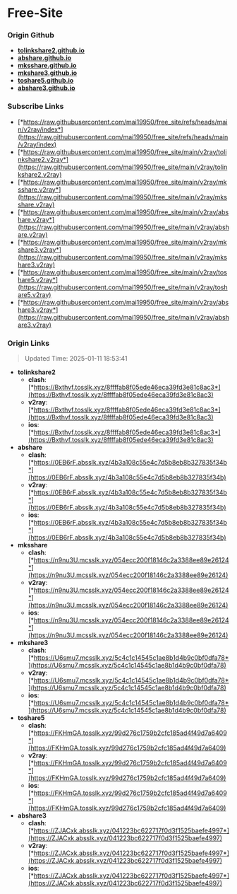 # Free-Site

### Origin Github

- [**tolinkshare2.github.io**](https://github.com/tolinkshare2/tolinkshare2.github.io)
- [**abshare.github.io**](https://github.com/abshare/abshare.github.io)
- [**mksshare.github.io**](https://github.com/mksshare/mksshare.github.io)
- [**mkshare3.github.io**](https://github.com/mkshare3/mkshare3.github.io)
- [**toshare5.github.io**](https://github.com/toshare5/toshare5.github.io)
- [**abshare3.github.io**](https://github.com/abshare3/abshare3.github.io)

### Subscribe Links

- [*https://raw.githubusercontent.com/mai19950/free_site/refs/heads/main/v2ray/index*](https://raw.githubusercontent.com/mai19950/free_site/refs/heads/main/v2ray/index)
- [*https://raw.githubusercontent.com/mai19950/free_site/main/v2ray/tolinkshare2.v2ray*](https://raw.githubusercontent.com/mai19950/free_site/main/v2ray/tolinkshare2.v2ray)
- [*https://raw.githubusercontent.com/mai19950/free_site/main/v2ray/mksshare.v2ray*](https://raw.githubusercontent.com/mai19950/free_site/main/v2ray/mksshare.v2ray)
- [*https://raw.githubusercontent.com/mai19950/free_site/main/v2ray/abshare.v2ray*](https://raw.githubusercontent.com/mai19950/free_site/main/v2ray/abshare.v2ray)
- [*https://raw.githubusercontent.com/mai19950/free_site/main/v2ray/mkshare3.v2ray*](https://raw.githubusercontent.com/mai19950/free_site/main/v2ray/mkshare3.v2ray)
- [*https://raw.githubusercontent.com/mai19950/free_site/main/v2ray/toshare5.v2ray*](https://raw.githubusercontent.com/mai19950/free_site/main/v2ray/toshare5.v2ray)
- [*https://raw.githubusercontent.com/mai19950/free_site/main/v2ray/abshare3.v2ray*](https://raw.githubusercontent.com/mai19950/free_site/main/v2ray/abshare3.v2ray)

### Origin Links

> Updated Time: 2025-01-11 18:53:41

- **tolinkshare2**
  - **clash**: [*https://Bxthvf.tosslk.xyz/8ffffab8f05ede46eca39fd3e81c8ac3*](https://Bxthvf.tosslk.xyz/8ffffab8f05ede46eca39fd3e81c8ac3)
  - **v2ray**: [*https://Bxthvf.tosslk.xyz/8ffffab8f05ede46eca39fd3e81c8ac3*](https://Bxthvf.tosslk.xyz/8ffffab8f05ede46eca39fd3e81c8ac3)
  - **ios**: [*https://Bxthvf.tosslk.xyz/8ffffab8f05ede46eca39fd3e81c8ac3*](https://Bxthvf.tosslk.xyz/8ffffab8f05ede46eca39fd3e81c8ac3)
- **abshare**
  - **clash**: [*https://0EB6rF.absslk.xyz/4b3a108c55e4c7d5b8eb8b327835f34b*](https://0EB6rF.absslk.xyz/4b3a108c55e4c7d5b8eb8b327835f34b)
  - **v2ray**: [*https://0EB6rF.absslk.xyz/4b3a108c55e4c7d5b8eb8b327835f34b*](https://0EB6rF.absslk.xyz/4b3a108c55e4c7d5b8eb8b327835f34b)
  - **ios**: [*https://0EB6rF.absslk.xyz/4b3a108c55e4c7d5b8eb8b327835f34b*](https://0EB6rF.absslk.xyz/4b3a108c55e4c7d5b8eb8b327835f34b)
- **mksshare**
  - **clash**: [*https://n9nu3U.mcsslk.xyz/054ecc200f18146c2a3388ee89e26124*](https://n9nu3U.mcsslk.xyz/054ecc200f18146c2a3388ee89e26124)
  - **v2ray**: [*https://n9nu3U.mcsslk.xyz/054ecc200f18146c2a3388ee89e26124*](https://n9nu3U.mcsslk.xyz/054ecc200f18146c2a3388ee89e26124)
  - **ios**: [*https://n9nu3U.mcsslk.xyz/054ecc200f18146c2a3388ee89e26124*](https://n9nu3U.mcsslk.xyz/054ecc200f18146c2a3388ee89e26124)
- **mkshare3**
  - **clash**: [*https://U6smu7.mcsslk.xyz/5c4c1c14545c1ae8b1d4b9c0bf0dfa78*](https://U6smu7.mcsslk.xyz/5c4c1c14545c1ae8b1d4b9c0bf0dfa78)
  - **v2ray**: [*https://U6smu7.mcsslk.xyz/5c4c1c14545c1ae8b1d4b9c0bf0dfa78*](https://U6smu7.mcsslk.xyz/5c4c1c14545c1ae8b1d4b9c0bf0dfa78)
  - **ios**: [*https://U6smu7.mcsslk.xyz/5c4c1c14545c1ae8b1d4b9c0bf0dfa78*](https://U6smu7.mcsslk.xyz/5c4c1c14545c1ae8b1d4b9c0bf0dfa78)
- **toshare5**
  - **clash**: [*https://FKHmGA.tosslk.xyz/99d276c1759b2cfc185ad4f49d7a6409*](https://FKHmGA.tosslk.xyz/99d276c1759b2cfc185ad4f49d7a6409)
  - **v2ray**: [*https://FKHmGA.tosslk.xyz/99d276c1759b2cfc185ad4f49d7a6409*](https://FKHmGA.tosslk.xyz/99d276c1759b2cfc185ad4f49d7a6409)
  - **ios**: [*https://FKHmGA.tosslk.xyz/99d276c1759b2cfc185ad4f49d7a6409*](https://FKHmGA.tosslk.xyz/99d276c1759b2cfc185ad4f49d7a6409)
- **abshare3**
  - **clash**: [*https://ZJACxk.absslk.xyz/041223bc622717f0d3f1525baefe4997*](https://ZJACxk.absslk.xyz/041223bc622717f0d3f1525baefe4997)
  - **v2ray**: [*https://ZJACxk.absslk.xyz/041223bc622717f0d3f1525baefe4997*](https://ZJACxk.absslk.xyz/041223bc622717f0d3f1525baefe4997)
  - **ios**: [*https://ZJACxk.absslk.xyz/041223bc622717f0d3f1525baefe4997*](https://ZJACxk.absslk.xyz/041223bc622717f0d3f1525baefe4997)

